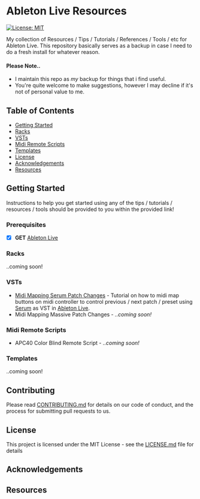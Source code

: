 # Ableton Live Resources<a name="HOME"></a>

[![License: MIT](https://img.shields.io/badge/License-MIT-yellow.svg)](https://opensource.org/licenses/MIT)

My collection of Resources / Tips / Tutorials / References / Tools / etc for Ableton Live.  This repository basically serves as a backup in case I need to do a fresh install for whatever reason.

#### Please Note..

* I maintain this repo as *my* backup for things that i find useful.
* You're quite welcome to make suggestions, however I may decline if it's not of personal value to me.

## Table of Contents
* [Getting Started](#gettingstarted)
* [Racks](#racks)
* [VSTs](#vsts)
* [Midi Remote Scripts](#midi-remote-scripts)
* [Templates](#templates)
* [License](#license)
* [Acknowledgements](#acknowledgements)
* [Resources](#resources)

## Getting Started<a name="gettingstarted"></a>

Instructions to help you get started using any of the tips / tutorials / resources / tools should be provided to you within the provided link!

### Prerequisites<a name="prerequisites"></a>

- [x] **GET** [Ableton Live](https://www.ableton.com)

### Racks<a name="racks"></a>

..coming soon!

### VSTs<a name="vsts"></a>
* [Midi Mapping Serum Patch Changes](https://github.com/marscanbueno/ableton-live-resources/tree/master/midi-mapping-serum-patch-changes) - Tutorial on how to midi map buttons on midi controller to control previous / next patch / preset using [Serum](https://xferrecords.com/products/serum) as VST in [Ableton Live](https://www.ableton.com).
* Midi Mapping Massive Patch Changes - *..coming soon!*

### Midi Remote Scripts<a name="midi-remote-scripts"></a>
* APC40 Color Blind Remote Script - *..coming soon!*

### Templates<a name="templates"></a>
..coming soon!

## Contributing<a name="contributing"></a>

Please read [CONTRIBUTING.md](https://gist.github.com/PurpleBooth/b24679402957c63ec426) for details on our code of conduct, and the process for submitting pull requests to us.


## License<a name="license"></a>

This project is licensed under the MIT License - see the [LICENSE.md](LICENSE.md) file for details

## Acknowledgements<a name="acknowledgements"></a>
## Resources<a name="resources"></a>

